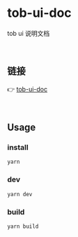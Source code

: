 # tob-ui-doc

tob ui 说明文档

<br />

## 链接

👉 [tob-ui-doc]()

<br />

## Usage

### install

```shell
yarn
```

### dev

```shell
yarn dev
```

### build

```shell
yarn build
```